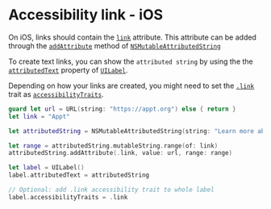 # Accessibility link - iOS

On iOS, links should contain the [`link`](https://developer.apple.com/documentation/foundation/nsattributedstring/key/1535719-link) attribute. This attribute can be added through the [`addAttribute`](https://developer.apple.com/documentation/foundation/nsmutableattributedstring/1417080-addattribute) method of [`NSMutableAttributedString`](https://developer.apple.com/documentation/foundation/nsmutableattributedstring)

To create text links, you can show the `attributed string` by using the the [`attributedText`](https://developer.apple.com/documentation/uikit/uilabel/1620542-attributedtext) property of [`UILabel`](https://developer.apple.com/documentation/uikit/uilabel).

Depending on how your links are created, you might need to set the [`.link`](https://developer.apple.com/documentation/uikit/uiaccessibilitytraits/1620178-link) trait as [`accessibilityTraits`](https://developer.apple.com/documentation/objectivec/nsobject/1615202-accessibilitytraits).

```swift
guard let url = URL(string: "https://appt.org") else { return }
let link = "Appt"

let attributedString = NSMutableAttributedString(string: "Learn more about \(link)")

let range = attributedString.mutableString.range(of: link)
attributedString.addAttribute(.link, value: url, range: range)

let label = UILabel()
label.attributedText = attributedString

// Optional: add .link accessibility trait to whole label
label.accessibilityTraits = .link
```

